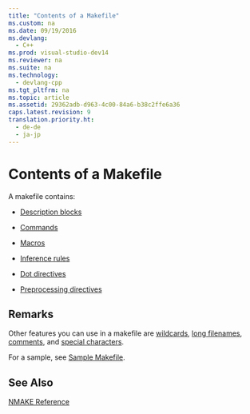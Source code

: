 ```yaml
---
title: "Contents of a Makefile"
ms.custom: na
ms.date: 09/19/2016
ms.devlang: 
  - C++
ms.prod: visual-studio-dev14
ms.reviewer: na
ms.suite: na
ms.technology: 
  - devlang-cpp
ms.tgt_pltfrm: na
ms.topic: article
ms.assetid: 29362adb-d963-4c00-84a6-b38c2ffe6a36
caps.latest.revision: 9
translation.priority.ht: 
  - de-de
  - ja-jp
---
```

# Contents of a Makefile
A makefile contains:  
  
-   [Description blocks](../vs140/Description-Blocks.md)  
  
-   [Commands](../vs140/Commands-in-a-Makefile.md)  
  
-   [Macros](../vs140/Macros-and-NMAKE.md)  
  
-   [Inference rules](../vs140/Inference-Rules.md)  
  
-   [Dot directives](../vs140/Dot-Directives.md)  
  
-   [Preprocessing directives](../vs140/Makefile-Preprocessing.md)  
  
## Remarks  
 Other features you can use in a makefile are [wildcards](../vs140/Wildcards-and-NMAKE.md), [long filenames](../vs140/Long-Filenames-in-a-Makefile.md), [comments](../vs140/Comments-in-a-Makefile.md), and [special characters](../vs140/Special-Characters-in-a-Makefile.md).  
  
 For a sample, see [Sample Makefile](../vs140/Sample-Makefile.md).  
  
## See Also  
 [NMAKE Reference](../vs140/NMAKE-Reference.md)